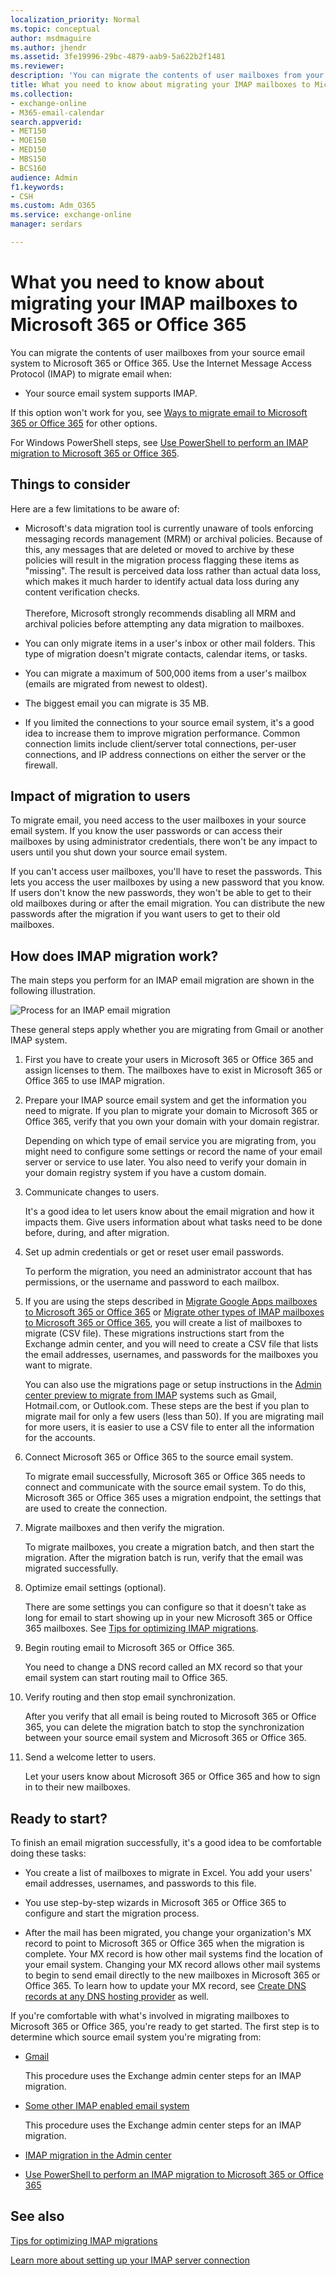 ```yaml
---
localization_priority: Normal
ms.topic: conceptual
author: msdmaguire
ms.author: jhendr
ms.assetid: 3fe19996-29bc-4879-aab9-5a622b2f1481
ms.reviewer: 
description: 'You can migrate the contents of user mailboxes from your source email system to Microsoft 365 or Office 365 using the Internet Message Access Protocol (IMAP).'
title: What you need to know about migrating your IMAP mailboxes to Microsoft 365 or Office 365
ms.collection: 
- exchange-online
- M365-email-calendar
search.appverid:
- MET150
- MOE150
- MED150
- MBS150
- BCS160
audience: Admin
f1.keywords:
- CSH
ms.custom: Adm_O365
ms.service: exchange-online
manager: serdars

---
```


# What you need to know about migrating your IMAP mailboxes to Microsoft 365 or Office 365

You can migrate the contents of user mailboxes from your source email system to Microsoft 365 or Office 365. Use the Internet Message Access Protocol (IMAP) to migrate email when:

- Your source email system supports IMAP.

If this option won't work for you, see [Ways to migrate email to Microsoft 365 or Office 365](../mailbox-migration.md) for other options.

For Windows PowerShell steps, see [Use PowerShell to perform an IMAP migration to Microsoft 365 or Office 365](/office365/enterprise/powershell/use-powershell-to-perform-an-imap-migration-to-office-365).

## Things to consider

Here are a few limitations to be aware of:

- Microsoft's data migration tool is currently unaware of tools enforcing messaging records management (MRM) or archival policies. Because of this, any messages that are deleted or moved to archive by these policies will result in the migration process flagging these items as "missing". The result is perceived data loss rather than actual data loss, which makes it much harder to identify actual data loss during any content verification checks. <br/><br/>Therefore, Microsoft strongly recommends disabling all MRM and archival policies before attempting any data migration to mailboxes.

- You can only migrate items in a user's inbox or other mail folders. This type of migration doesn't migrate contacts, calendar items, or tasks.

- You can migrate a maximum of 500,000 items from a user's mailbox (emails are migrated from newest to oldest).

- The biggest email you can migrate is 35 MB.

- If you limited the connections to your source email system, it's a good idea to increase them to improve migration performance. Common connection limits include client/server total connections, per-user connections, and IP address connections on either the server or the firewall.

## Impact of migration to users

To migrate email, you need access to the user mailboxes in your source email system. If you know the user passwords or can access their mailboxes by using administrator credentials, there won't be any impact to users until you shut down your source email system.

If you can't access user mailboxes, you'll have to reset the passwords. This lets you access the user mailboxes by using a new password that you know. If users don't know the new passwords, they won't be able to get to their old mailboxes during or after the email migration. You can distribute the new passwords after the migration if you want users to get to their old mailboxes.

## How does IMAP migration work?

The main steps you perform for an IMAP email migration are shown in the following illustration.

![Process for an IMAP email migration](../media/9520806b-91a5-4a1a-ac9c-9cd1a3964ebc.png)

These general steps apply whether you are migrating from Gmail or another IMAP system.

1. First you have to create your users in Microsoft 365 or Office 365 and assign licenses to them. The mailboxes have to exist in Microsoft 365 or Office 365 to use IMAP migration.

2. Prepare your IMAP source email system and get the information you need to migrate. If you plan to migrate your domain to Microsoft 365 or Office 365, verify that you own your domain with your domain registrar.

    Depending on which type of email service you are migrating from, you might need to configure some settings or record the name of your email server or service to use later. You also need to verify your domain in your domain registry system if you have a custom domain.

3. Communicate changes to users.

    It's a good idea to let users know about the email migration and how it impacts them. Give users information about what tasks need to be done before, during, and after migration.

4. Set up admin credentials or get or reset user email passwords.

    To perform the migration, you need an administrator account that has permissions, or the username and password to each mailbox.

5. If you are using the steps described in [Migrate Google Apps mailboxes to Microsoft 365 or Office 365](migrate-g-suite-mailboxes.md) or [Migrate other types of IMAP mailboxes to Microsoft 365 or Office 365](migrate-other-types-of-imap-mailboxes.md), you will create a list of mailboxes to migrate (CSV file). These migrations instructions start from the Exchange admin center, and you will need to create a CSV file that lists the email addresses, usernames, and passwords for the mailboxes you want to migrate.

    You can also use the migrations page or setup instructions in the [Admin center preview to migrate from IMAP](imap-migration-in-the-admin-center.md) systems such as Gmail, Hotmail.com, or Outlook.com. These steps are the best if you plan to migrate mail for only a few users (less than 50). If you are migrating mail for more users, it is easier to use a CSV file to enter all the information for the accounts.

6. Connect Microsoft 365 or Office 365 to the source email system.

    To migrate email successfully, Microsoft 365 or Office 365 needs to connect and communicate with the source email system. To do this, Microsoft 365 or Office 365 uses a migration endpoint, the settings that are used to create the connection.

7. Migrate mailboxes and then verify the migration.

    To migrate mailboxes, you create a migration batch, and then start the migration. After the migration batch is run, verify that the email was migrated successfully.

8. Optimize email settings (optional).

    There are some settings you can configure so that it doesn't take as long for email to start showing up in your new Microsoft 365 or Office 365 mailboxes. See [Tips for optimizing IMAP migrations](optimizing-imap-migrations.md).

9. Begin routing email to Microsoft 365 or Office 365.

    You need to change a DNS record called an MX record so that your email system can start routing mail to Office 365.

10. Verify routing and then stop email synchronization.

    After you verify that all email is being routed to Microsoft 365 or Office 365, you can delete the migration batch to stop the synchronization between your source email system and Microsoft 365 or Office 365.

11. Send a welcome letter to users.

    Let your users know about Microsoft 365 or Office 365 and how to sign in to their new mailboxes.

## Ready to start?

To finish an email migration successfully, it's a good idea to be comfortable doing these tasks:

- You create a list of mailboxes to migrate in Excel. You add your users' email addresses, usernames, and passwords to this file.

- You use step-by-step wizards in Microsoft 365 or Office 365 to configure and start the migration process.

- After the mail has been migrated, you change your organization's MX record to point to Microsoft 365 or Office 365 when the migration is complete. Your MX record is how other mail systems find the location of your email system. Changing your MX record allows other mail systems to begin to send email directly to the new mailboxes in Microsoft 365 or Office 365. To learn how to update your MX record, see [Create DNS records at any DNS hosting provider](/microsoft-365/admin/get-help-with-domains/create-dns-records-at-any-dns-hosting-provider) as well.

If you're comfortable with what's involved in migrating mailboxes to Microsoft 365 or Office 365, you're ready to get started. The first step is to determine which source email system you're migrating from:

- [Gmail](migrate-g-suite-mailboxes.md)

    This procedure uses the Exchange admin center steps for an IMAP migration.

- [Some other IMAP enabled email system](migrate-other-types-of-imap-mailboxes.md)

    This procedure uses the Exchange admin center steps for an IMAP migration.

- [IMAP migration in the Admin center](imap-migration-in-the-admin-center.md)

- [Use PowerShell to perform an IMAP migration to Microsoft 365 or Office 365](/office365/enterprise/powershell/use-powershell-to-perform-an-imap-migration-to-office-365)

## See also

[Tips for optimizing IMAP migrations](optimizing-imap-migrations.md)

[Learn more about setting up your IMAP server connection](setting-up-your-imap-server-connection.md)